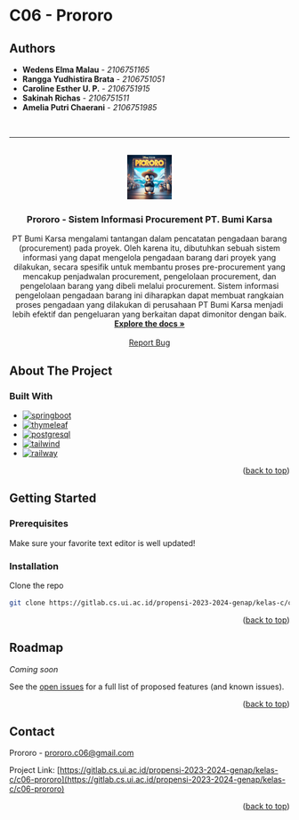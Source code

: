 # C06 - Prororo

## Authors

* **Wedens Elma Malau** - *2106751165*  
* **Rangga Yudhistira Brata** - *2106751051*
* **Caroline Esther U. P.** - *2106751915*
* **Sakinah Richas** - *2106751511*
* **Amelia Putri Chaerani** - *2106751985*

<a name="readme-top"></a><br>

<!-- [![Contributors][contributors-shield]][contributors-url]
[![Forks][forks-shield]][forks-url] -->
<!-- [![Issues][issues-shield]][issues-url]
[![Issues][issues-shield]][issues-url] -->


<!-- PROJECT LOGO -->
<hr><br />
<div align="center">
  <a href="https://gitlab.cs.ui.ac.id/propensi-2023-2024-genap/kelas-c/c06-prororo">
    <img src="images/logo.png" alt="Logo" width="80" height="80">
  </a>

<h3 align="center">Prororo - Sistem Informasi Procurement PT. Bumi Karsa</h3>

  <p align="center">
    PT Bumi Karsa mengalami tantangan dalam pencatatan pengadaan barang (procurement) pada proyek. Oleh karena itu, dibutuhkan sebuah sistem informasi yang dapat mengelola pengadaan barang dari proyek yang dilakukan, secara spesifik untuk membantu proses pre-procurement yang mencakup penjadwalan procurement, pengelolaan procurement, dan pengelolaan barang yang dibeli melalui procurement. Sistem informasi pengelolaan pengadaan barang ini diharapkan dapat membuat rangkaian proses pengadaan yang dilakukan di perusahaan PT Bumi Karsa menjadi lebih efektif dan pengeluaran yang berkaitan dapat dimonitor dengan baik.
    <br />
    <a href="https://gitlab.cs.ui.ac.id/propensi-2023-2024-genap/kelas-c/c06-prororo"><strong>Explore the docs »</strong></a>
    <br />
    <br />
    <a href="https://gitlab.cs.ui.ac.id/propensi-2023-2024-genap/kelas-c/c06-prororo/issues">Report Bug</a>
  </p>
</div>

<!-- ABOUT THE PROJECT -->
## About The Project

<!-- [![Product Name Screen Shot][product-screenshot]](https://kalla.co.id/id/bisnis/bumi-karsa) -->


### Built With

* [![springboot][spring.io]][springboot-url]
* [![thymeleaf][thymeleaf]][thymeleaf-url]
* [![postgresql][postgresql]][postgresql-url]
* [![tailwind][tailwind]][tailwind-url]
* [![railway][railway]][railway]
<!-- * [![Next][Next.js]][Next-url]
* [![React][React.js]][React-url]
* [![Vue][Vue.js]][Vue-url]
* [![Angular][Angular.io]][Angular-url]
* [![Laravel][Laravel.com]][Laravel-url]
* [![Bootstrap][Bootstrap.com]][Bootstrap-url]
* [![JQuery][JQuery.com]][JQuery-url] -->

<p align="right">(<a href="#readme-top">back to top</a>)</p>


<!-- GETTING STARTED -->
## Getting Started


### Prerequisites

Make sure your favorite text editor is well updated!

### Installation

<!-- 1. Get a free API Key at [https://example.com](https://example.com) -->
Clone the repo
   ```sh
   git clone https://gitlab.cs.ui.ac.id/propensi-2023-2024-genap/kelas-c/c06-prororo.git
   ```
<!-- 2. Install NPM packages
   ```sh
   npm install
   ```
4. Enter your API in `config.js`
   ```js
   const API_KEY = 'ENTER YOUR API';
   ``` -->

<p align="right">(<a href="#readme-top">back to top</a>)</p>

<!-- USAGE EXAMPLES -->

<!-- ROADMAP -->
## Roadmap

*Coming soon*
<!-- - [ ] Feature 1
- [ ] Feature 2
- [ ] Feature 3
    - [ ] Nested Feature -->

See the [open issues](https://gitlab.cs.ui.ac.id/propensi-2023-2024-genap/kelas-c/c06-prororo/issues) for a full list of proposed features (and known issues).

<p align="right">(<a href="#readme-top">back to top</a>)</p>


<!-- CONTRIBUTING -->

<!-- LICENSE -->

<!-- CONTACT -->
## Contact

Prororo - prororo.c06@gmail.com

Project Link: [https://gitlab.cs.ui.ac.id/propensi-2023-2024-genap/kelas-c/c06-prororo](https://gitlab.cs.ui.ac.id/propensi-2023-2024-genap/kelas-c/c06-prororo)

<p align="right">(<a href="#readme-top">back to top</a>)</p>



<!-- ACKNOWLEDGMENTS -->

<!-- MARKDOWN LINKS & IMAGES -->
<!-- https://www.markdownguide.org/basic-syntax/#reference-style-links -->
[contributors-shield]: https://img.shields.io/github/contributors/github_username/repo_name.svg?style=for-the-badge
[contributors-url]: https://gitlab.cs.ui.ac.id/propensi-2023-2024-genap/kelas-c/c06-prororo/graphs/contributors
[forks-shield]: https://img.shields.io/github/forks/github_username/repo_name.svg?style=for-the-badge
[forks-url]: https://gitlab.cs.ui.ac.id/propensi-2023-2024-genap/kelas-c/c06-prororo/network/members
[stars-shield]: https://img.shields.io/github/stars/github_username/repo_name.svg?style=for-the-badge
[stars-url]: https://gitlab.cs.ui.ac.id/propensi-2023-2024-genap/kelas-c/c06-prororo/stargazers
[issues-shield]: https://img.shields.io/github/issues/github_username/repo_name.svg?style=for-the-badge
[issues-url]: https://gitlab.cs.ui.ac.id/propensi-2023-2024-genap/kelas-c/c06-prororo/issues
[license-shield]: https://img.shields.io/gitlab/issues/:variant/:project
[license-url]: https://gitlab.cs.ui.ac.id/propensi-2023-2024-genap/kelas-c/c06-prororo/blob/master/LICENSE.txt
[linkedin-shield]: https://img.shields.io/badge/-LinkedIn-black.svg?style=for-the-badge&logo=linkedin&colorB=555
[linkedin-url]: https://linkedin.com/in/linkedin_username
[product-screenshot]: images/screenshot.png
[Next.js]: https://img.shields.io/badge/next.js-000000?style=for-the-badge&logo=nextdotjs&logoColor=white
[Next-url]: https://nextjs.org/
[React.js]: https://img.shields.io/badge/React-20232A?style=for-the-badge&logo=react&logoColor=61DAFB
[React-url]: https://reactjs.org/
[Vue.js]: https://img.shields.io/badge/Vue.js-35495E?style=for-the-badge&logo=vuedotjs&logoColor=4FC08D
[Vue-url]: https://vuejs.org/
[Angular.io]: https://img.shields.io/badge/Angular-DD0031?style=for-the-badge&logo=angular&logoColor=white
[Angular-url]: https://angular.io/
[postgresql]: https://img.shields.io/badge/postgresql-EEEEEE?style=for-the-badge&logo=postgresql&logoColor=##4169E1
[postgresql-url]: https://www.postgresql.org/
[railway]: https://img.shields.io/badge/railway-4A4A55?style=for-the-badge&logo=railway&logoColor=#0B0D0E
[railway-url]: https://railway.app/
[spring.io]: https://img.shields.io/badge/spring-4A4A55?style=for-the-badge&logo=spring&logoColor=#6DB33F
[springboot-url]: https://spring.io/
[tailwind]: https://img.shields.io/badge/tailwind-4A4A55?style=for-the-badge&logo=tailwindcss&logoColor=#06B6D4
[tailwind-url]: https://tailwindcss.com/
[thymeleaf]: https://img.shields.io/badge/thymeleaf-4A4A55?style=for-the-badge&logo=thymeleaf&logoColor=#005F0F
[thymeleaf-url]: https://www.thymeleaf.org/
[Laravel.com]: https://img.shields.io/badge/Laravel-FF2D20?style=for-the-badge&logo=laravel&logoColor=white
[Laravel-url]: https://laravel.com
[Bootstrap.com]: https://img.shields.io/badge/Bootstrap-563D7C?style=for-the-badge&logo=bootstrap&logoColor=white
[Bootstrap-url]: https://getbootstrap.com
[JQuery.com]: https://img.shields.io/badge/jQuery-0769AD?style=for-the-badge&logo=jquery&logoColor=white
[JQuery-url]: https://jquery.com 
